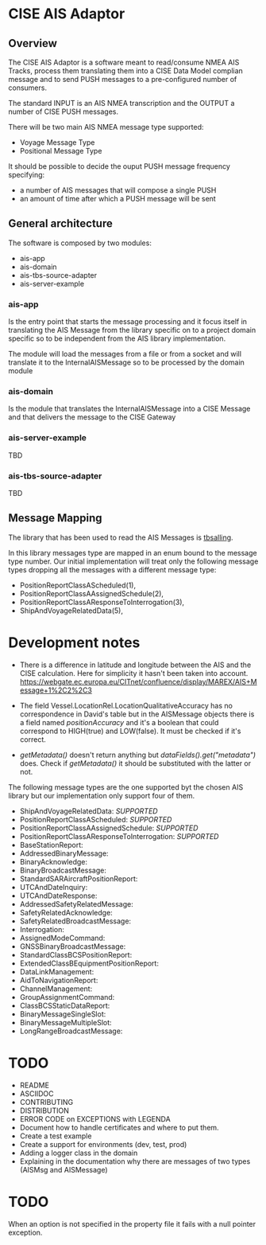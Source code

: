# CISE AIS Adaptor

## Overview 

The CISE AIS Adaptor is a software meant to read/consume NMEA AIS Tracks, 
process them translating them into a CISE Data Model complian message 
and to send PUSH messages to a pre-configured number of consumers.

The standard INPUT is an AIS NMEA transcription and the OUTPUT a number 
of CISE PUSH messages.

There will be two main AIS NMEA message type supported:
* Voyage Message Type 
* Positional Message Type

It should be possible to decide the ouput PUSH message frequency specifying:
- a number of AIS messages that will compose a single PUSH
- an amount of time after which a PUSH message will be sent

## General architecture
The software is composed by two modules: 

- ais-app
- ais-domain
- ais-tbs-source-adapter
- ais-server-example

### ais-app
Is the entry point that starts the message processing and it focus itself in 
translating the AIS Message from the library specific on to a project domain
specific so to be independent from the AIS library implementation.

The module will load the messages from a file or from a socket and will translate
it to the InternalAISMessage so to be processed by the domain module   

### ais-domain
Is the module that translates the InternalAISMessage into a CISE Message and 
that delivers the message to the CISE Gateway

### ais-server-example

TBD

### ais-tbs-source-adapter

TBD

## Message Mapping 

The library that has been used to read the AIS Messages is [tbsalling](https://github.com/tbsalling/aismessages/).

In this library messages type are mapped in an enum bound to the message type number.
Our initial implementation will treat only the following message types dropping 
all the messages with a different message type: 

* PositionReportClassAScheduled(1),
* PositionReportClassAAssignedSchedule(2),
* PositionReportClassAResponseToInterrogation(3),
* ShipAndVoyageRelatedData(5),

# Development notes

* There is a difference in latitude and longitude between the AIS and the
  CISE calculation. Here for simplicity it hasn't been taken into account.
  https://webgate.ec.europa.eu/CITnet/confluence/display/MAREX/AIS+Message+1%2C2%2C3
  
* The field Vessel.LocationRel.LocationQualitativeAccuracy has 
  no correspondence in David's table but in the AISMessage objects there is 
  a field named _positionAccuracy_ and it's a boolean that could correspond 
  to HIGH(true) and LOW(false). It must be checked if it's correct.
  
* _getMetadata()_ doesn't return anything but _dataFields().get("metadata")_
  does. Check if _getMetadata()_ it should be substituted with the latter 
  or not.

The following message types are the one supported byt the chosen AIS library but
our implementation only support four of them.  

* ShipAndVoyageRelatedData: _SUPPORTED_
* PositionReportClassAScheduled: _SUPPORTED_
* PositionReportClassAAssignedSchedule: _SUPPORTED_
* PositionReportClassAResponseToInterrogation: _SUPPORTED_
* BaseStationReport:
* AddressedBinaryMessage:
* BinaryAcknowledge:
* BinaryBroadcastMessage:
* StandardSARAircraftPositionReport:
* UTCAndDateInquiry:
* UTCAndDateResponse:
* AddressedSafetyRelatedMessage:
* SafetyRelatedAcknowledge:
* SafetyRelatedBroadcastMessage:
* Interrogation:
* AssignedModeCommand:
* GNSSBinaryBroadcastMessage:
* StandardClassBCSPositionReport:
* ExtendedClassBEquipmentPositionReport:
* DataLinkManagement:
* AidToNavigationReport:
* ChannelManagement:
* GroupAssignmentCommand:
* ClassBCSStaticDataReport:
* BinaryMessageSingleSlot:
* BinaryMessageMultipleSlot:
* LongRangeBroadcastMessage:



# TODO

* README
* ASCIIDOC
* CONTRIBUTING
* DISTRIBUTION
* ERROR CODE on EXCEPTIONS with LEGENDA
* Document how to handle certificates and where to put them.
* Create a test example 
* Create a support for environments (dev, test, prod)
* Adding a logger class in the domain
* Explaining in the documentation why there are messages of two types (AISMsg and AISMessage)


# TODO

When an option is not specified in the property file it fails with a null pointer exception.